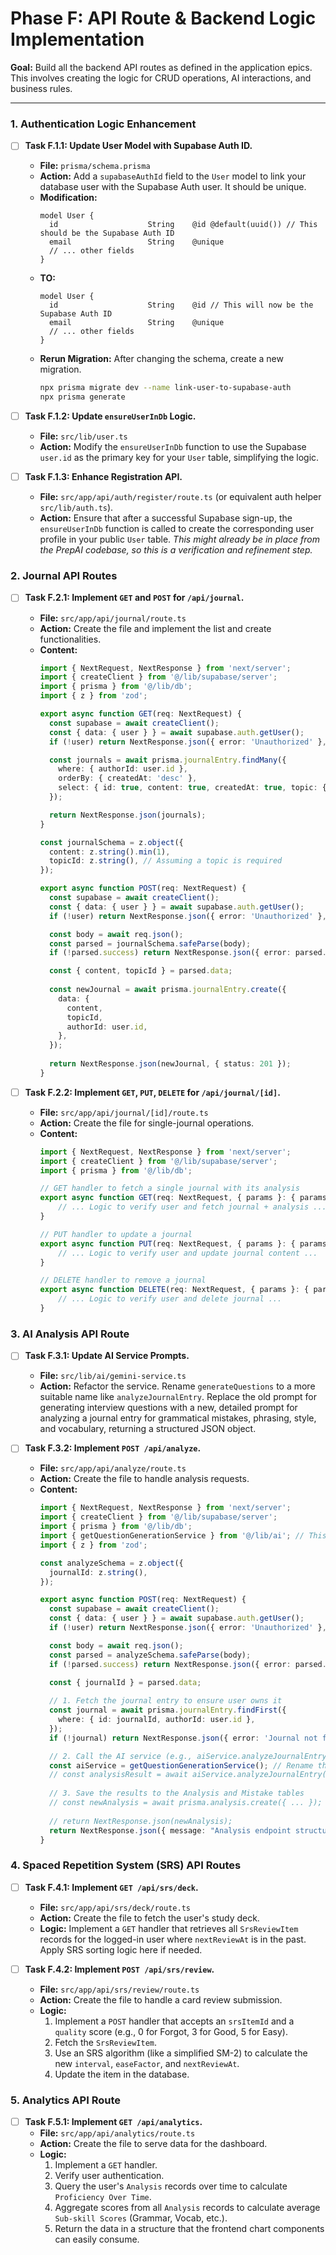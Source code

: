 # Phase F: API Route & Backend Logic Implementation

**Goal:** Build all the backend API routes as defined in the application epics. This involves creating the logic for CRUD operations, AI interactions, and business rules.

---

### 1. Authentication Logic Enhancement

-   [ ] **Task F.1.1: Update User Model with Supabase Auth ID.**
    *   **File:** `prisma/schema.prisma`
    *   **Action:** Add a `supabaseAuthId` field to the `User` model to link your database user with the Supabase Auth user. It should be unique.
    *   **Modification:**
        ```prisma
        model User {
          id                    String    @id @default(uuid()) // This should be the Supabase Auth ID
          email                 String    @unique
          // ... other fields
        }
        ```
    *   **TO:**
        ```prisma
        model User {
          id                    String    @id // This will now be the Supabase Auth ID
          email                 String    @unique
          // ... other fields
        }
        ```
    *   **Rerun Migration:** After changing the schema, create a new migration.
        ```bash
        npx prisma migrate dev --name link-user-to-supabase-auth
        npx prisma generate
        ```

-   [ ] **Task F.1.2: Update `ensureUserInDb` Logic.**
    *   **File:** `src/lib/user.ts`
    *   **Action:** Modify the `ensureUserInDb` function to use the Supabase `user.id` as the primary key for your `User` table, simplifying the logic.

-   [ ] **Task F.1.3: Enhance Registration API.**
    *   **File:** `src/app/api/auth/register/route.ts` (or equivalent auth helper `src/lib/auth.ts`).
    *   **Action:** Ensure that after a successful Supabase sign-up, the `ensureUserInDb` function is called to create the corresponding user profile in your public `User` table. *This might already be in place from the PrepAI codebase, so this is a verification and refinement step.*

### 2. Journal API Routes

-   [ ] **Task F.2.1: Implement `GET` and `POST` for `/api/journal`.**
    *   **File:** `src/app/api/journal/route.ts`
    *   **Action:** Create the file and implement the list and create functionalities.
    *   **Content:**
        ```typescript
        import { NextRequest, NextResponse } from 'next/server';
        import { createClient } from '@/lib/supabase/server';
        import { prisma } from '@/lib/db';
        import { z } from 'zod';

        export async function GET(req: NextRequest) {
          const supabase = await createClient();
          const { data: { user } } = await supabase.auth.getUser();
          if (!user) return NextResponse.json({ error: 'Unauthorized' }, { status: 401 });

          const journals = await prisma.journalEntry.findMany({
            where: { authorId: user.id },
            orderBy: { createdAt: 'desc' },
            select: { id: true, content: true, createdAt: true, topic: { select: { title: true } } },
          });

          return NextResponse.json(journals);
        }
        
        const journalSchema = z.object({
          content: z.string().min(1),
          topicId: z.string(), // Assuming a topic is required
        });

        export async function POST(req: NextRequest) {
          const supabase = await createClient();
          const { data: { user } } = await supabase.auth.getUser();
          if (!user) return NextResponse.json({ error: 'Unauthorized' }, { status: 401 });

          const body = await req.json();
          const parsed = journalSchema.safeParse(body);
          if (!parsed.success) return NextResponse.json({ error: parsed.error }, { status: 400 });

          const { content, topicId } = parsed.data;
          
          const newJournal = await prisma.journalEntry.create({
            data: {
              content,
              topicId,
              authorId: user.id,
            },
          });
          
          return NextResponse.json(newJournal, { status: 201 });
        }
        ```

-   [ ] **Task F.2.2: Implement `GET`, `PUT`, `DELETE` for `/api/journal/[id]`.**
    *   **File:** `src/app/api/journal/[id]/route.ts`
    *   **Action:** Create the file for single-journal operations.
    *   **Content:**
        ```typescript
        import { NextRequest, NextResponse } from 'next/server';
        import { createClient } from '@/lib/supabase/server';
        import { prisma } from '@/lib/db';

        // GET handler to fetch a single journal with its analysis
        export async function GET(req: NextRequest, { params }: { params: { id: string } }) {
            // ... Logic to verify user and fetch journal + analysis ...
        }

        // PUT handler to update a journal
        export async function PUT(req: NextRequest, { params }: { params: { id: string } }) {
            // ... Logic to verify user and update journal content ...
        }

        // DELETE handler to remove a journal
        export async function DELETE(req: NextRequest, { params }: { params: { id: string } }) {
            // ... Logic to verify user and delete journal ...
        }
        ```

### 3. AI Analysis API Route

-   [ ] **Task F.3.1: Update AI Service Prompts.**
    *   **File:** `src/lib/ai/gemini-service.ts`
    *   **Action:** Refactor the service. Rename `generateQuestions` to a more suitable name like `analyzeJournalEntry`. Replace the old prompt for generating interview questions with a new, detailed prompt for analyzing a journal entry for grammatical mistakes, phrasing, style, and vocabulary, returning a structured JSON object.

-   [ ] **Task F.3.2: Implement `POST /api/analyze`.**
    *   **File:** `src/app/api/analyze/route.ts`
    *   **Action:** Create the file to handle analysis requests.
    *   **Content:**
        ```typescript
        import { NextRequest, NextResponse } from 'next/server';
        import { createClient } from '@/lib/supabase/server';
        import { prisma } from '@/lib/db';
        import { getQuestionGenerationService } from '@/lib/ai'; // This will be renamed
        import { z } from 'zod';

        const analyzeSchema = z.object({
          journalId: z.string(),
        });

        export async function POST(req: NextRequest) {
          const supabase = await createClient();
          const { data: { user } } = await supabase.auth.getUser();
          if (!user) return NextResponse.json({ error: 'Unauthorized' }, { status: 401 });

          const body = await req.json();
          const parsed = analyzeSchema.safeParse(body);
          if (!parsed.success) return NextResponse.json({ error: parsed.error }, { status: 400 });

          const { journalId } = parsed.data;
          
          // 1. Fetch the journal entry to ensure user owns it
          const journal = await prisma.journalEntry.findFirst({
            where: { id: journalId, authorId: user.id },
          });
          if (!journal) return NextResponse.json({ error: 'Journal not found' }, { status: 404 });

          // 2. Call the AI service (e.g., aiService.analyzeJournalEntry)
          const aiService = getQuestionGenerationService(); // Rename this factory
          // const analysisResult = await aiService.analyzeJournalEntry(journal.content);
          
          // 3. Save the results to the Analysis and Mistake tables
          // const newAnalysis = await prisma.analysis.create({ ... });
          
          // return NextResponse.json(newAnalysis);
          return NextResponse.json({ message: "Analysis endpoint structure created." });
        }
        ```

### 4. Spaced Repetition System (SRS) API Routes

-   [ ] **Task F.4.1: Implement `GET /api/srs/deck`.**
    *   **File:** `src/app/api/srs/deck/route.ts`
    *   **Action:** Create the file to fetch the user's study deck.
    *   **Logic:** Implement a `GET` handler that retrieves all `SrsReviewItem` records for the logged-in user where `nextReviewAt` is in the past. Apply SRS sorting logic here if needed.

-   [ ] **Task F.4.2: Implement `POST /api/srs/review`.**
    *   **File:** `src/app/api/srs/review/route.ts`
    *   **Action:** Create the file to handle a card review submission.
    *   **Logic:**
        1.  Implement a `POST` handler that accepts an `srsItemId` and a `quality` score (e.g., 0 for Forgot, 3 for Good, 5 for Easy).
        2.  Fetch the `SrsReviewItem`.
        3.  Use an SRS algorithm (like a simplified SM-2) to calculate the new `interval`, `easeFactor`, and `nextReviewAt`.
        4.  Update the item in the database.

### 5. Analytics API Route

-   [ ] **Task F.5.1: Implement `GET /api/analytics`.**
    *   **File:** `src/app/api/analytics/route.ts`
    *   **Action:** Create the file to serve data for the dashboard.
    *   **Logic:**
        1.  Implement a `GET` handler.
        2.  Verify user authentication.
        3.  Query the user's `Analysis` records over time to calculate `Proficiency Over Time`.
        4.  Aggregate scores from all `Analysis` records to calculate average `Sub-skill Scores` (Grammar, Vocab, etc.).
        5.  Return the data in a structure that the frontend chart components can easily consume.